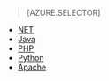 > [AZURE.SELECTOR]
- [NET](../articles/service-bus/service-bus-amqp-dotnet.md)
- [Java](../articles/service-bus/service-bus-amqp-java.md)
- [PHP](../articles/service-bus/service-bus-amqp-php.md)
- [Python](../articles/service-bus/service-bus-amqp-python.md)
- [Apache](../articles/service-bus/service-bus-amqp-apache.md)

<!---HONumber=Oct15_HO2-->